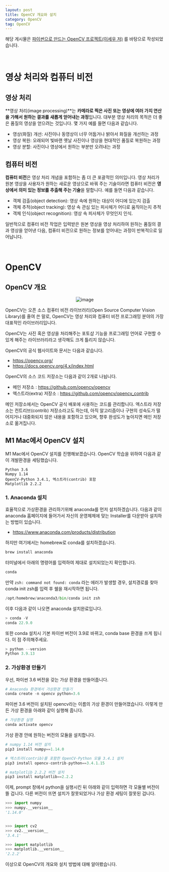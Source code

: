 ```yaml
---
layout: post
title: OpenCV 개요와 설치
category: OpenCV
tag: OpenCV
---
```


해당 게시물은 [파이썬으로 만드는 OpenCV 프로젝트(이세우 저)](https://github.com/dltpdn/insightbook.opencv_project_python/blob/master/README.md) 를 바탕으로 작성되었습니다.

<br>





# 영상 처리와 컴퓨터 비전



## 영상 처리

**영상 처리(image processing)**는 **카메라로 찍은 사진 또는 영상에 여러 가지 연산을 가해서 원하는 결과를 새롭게 얻어내는 과정**입니다. 대부분 영상 처리의 목적은 더 좋은 품질의 영상을 얻으려는 것입니다. 몇 가지 예를 들면 다음과 같습니다.
* 영상(화질) 개선: 사진이나 동영상이 너무 어둡거나 밝아서 화질을 개선하는 과정
* 영상 복원: 오래되어 빛바랜 옛날 사진이나 영상을 현대적인 품질로 복원하는 과정
* 영상 분할: 사진이나 영상에서 원하는 부분만 오려내는 과정



## 컴퓨터 비전

**컴퓨터 비전**은 영상 처리 개념을 포함하는 좀 더 큰 포괄적인 의미입니다. 영상 처리가 원본 영상을 사용자가 원하는 새로운 영상으로 바꿔 주는 기술이라면 컴퓨터 비전은 **영상에서 의미 있는 정보를 추출해 주는 기술**을 말합니다. 예를 들면 다음과 같습니다.
* 객체 검출(object detection): 영상 속에 원하는 대상이 어디에 있는지 검출
* 객체 추적(object tracking): 영상 속 관심 있는 피사체가 어디로 움직이는지 추적
* 객체 인식(object recognition): 영상 속 피사체가 무엇인지 인식.

일반적으로 컴퓨터 비전 작업은 입력받은 원본 영상을 영상 처리하여 원하는 품질의 결과 영상을 얻어낸 다음, 컴퓨터 비전으로 원하는 정보를 얻어내는 과정이 반복적으로 일어납니다.

<br>





# OpenCV



## OpenCV 개요

<p align="center">
<img alt="image" src="https://user-images.githubusercontent.com/77891754/201581818-ada0f452-417e-42ea-9226-20a77b420c39.png">
</p>

OpenCV는 오픈 소스 컴퓨터 비전 라이브러리(Open Source Computer Vision Library)를 줄여 쓴 말로, OpenCV는 영상 처리와 컴퓨터 비전 프로그래밍 분야의 가장 대표적인 라이브러리입니다.

OpenCV는 사진 혹은 영상을 처리해주는 포토샵 기능을 프로그래밍 언어로 구현할 수 있게 해주는 라이브러리라고 생각해도 크게 틀리지 않습니다.

OpenCV의 공식 웹사이트와 문서는 다음과 같습니다.
* https://opencv.org/
* https://docs.opencv.org/4.x/index.html

OpenCV의 소스 코드 저장소는 다음과 같이 2개로 나뉩니다.
* 메인 저장소 : https://github.com/opencv/opencv
* 엑스트라(extra) 저장소 : https://github.com/opencv/opencv_contrib

메인 저장소에서는 OpenCV 공식 배포에 사용하는 코드를 관리합니다. 엑스트라 저장소는 컨트리브(contrib) 저장소라고도 하는데, 아직 알고리즘이나 구현의 성숙도가 떨어지거나 대중화되지 않은 내용을 포함하고 있으며, 향후 완성도가 높아지면 메인 저장소로 옮겨집니다.



## M1 Mac에서 OpenCV 설치

M1 Mac에서 OpenCV 설치를 진행해보겠습니다. OpenCV 학습을 위하여 다음과 같이 개발환경을 세팅했습니다.

```
Python 3.6
Numpy 1.14
OpenCV-Python 3.4.1, 엑스트라(contrib) 포함
Matplotlib 2.2.2
```



### 1. Anaconda 설치

효율적으로 가상환경을 관리하기위해 anaconda를 먼저 설치하겠습니다. 다음과 같이 anaconda 홈페이지에 들어가서 자신의 운영체제에 맞는 Installer를 다운받아 설치하는 방법이 있습니다.
* https://www.anaconda.com/products/distribution

하지만 여기에서는 homebrew로 conda를 설치하겠습니다.
```py
brew install anaconda
```

터미널에서 아래의 명령어를 입력하여 제대로 설치되었는지 확인합니다.
```py
conda
```

만약 `zsh: command not found: conda` 라는 에러가 발생할 경우, 설치경로를 찾아 conda init zsh를 입력 후 쉘을 재시작하면 됩니다.
```py
/opt/homebrew/anaconda3/bin/conda init zsh
```

이후 다음과 같이 나오면 anaconda 설치완료입니다.
```py
> conda -V
conda 22.9.0
```

또한 conda 설치시 기본 파이썬 버전이 3.9로 바뀌고, conda base 환경을 쓰게 됩니다. 이 점 주의해주세요.
```py
> python --version
Python 3.9.13
```



### 2. 가상환경 만들기

우선, 파이썬 3.6 버전을 갖는 가상 환경을 만들어줍니다.
```py
# Anaconda 환경에서 가상환경 만들기
conda create -n opencv python=3.6
```

파이썬 3.6 버전이 설치된 opencv라는 이름의 가상 환경이 만들어졌습니다. 이렇게 만든 가상 환경을 아래와 같이 실행해 줍니다.
```py
# 가상환경 실행
conda activate opencv
```

가상 환경 안에 원하는 버전의 모듈을 설치합니다.
```py
# numpy 1.14 버전 설치
pip3 install numpy==1.14.0

# 엑스트라(contrib)를 포함한 OpenCV-Python 모듈 3.4.1 설치
pip3 install opencv-contrib-python==3.4.1.15

# matplotlib 2.2.2 버전 설치
pip3 install matplotlib==2.2.2
```

이제, prompt 창에서 python을 실행시킨 뒤 아래와 같이 입력하면 각 모듈별 버전이 뜰 겁니다. 다른 버전이 뜨면 설치가 잘못되었거나 가상 환경 세팅이 잘못된 겁니다.
```py
>>> import numpy
>>> numpy.__version__
'1.14.0'


>>> import cv2
>>> cv2.__version__
'3.4.1'

>>> import matplotlib
>>> matplotlib.__version__
'2.2.2'
```

이상으로 OpenCV의 개요와 설치 방법에 대해 알아봤습니다.




